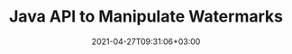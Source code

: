 ---
############################# Static ############################
layout: "product"
date: 2021-04-27T09:31:06+03:00
draft: false

product: "Watermark"
product_tag: "watermark"
platform: "Java"
platform_tag: "java"

############################# Head ############################
head_title: "Java API to Add Search Remove Watermarks to PDF Word Excel Images"
head_description: "Java document watermarking API – Generate, search & remove watermarks from documents: PDF, Word, Excel, presentations, Visio, email and image file formats."

############################# Header ############################
title: "Java API to Manipulate Watermarks"
description: "‎‎Develop Java Applications to Perform Image & Text Watermarking Operations with Smart Search & Robust Security."
button:
    enable: true

############################# SubMenu ############################
submenu:
    enable: true
    
    left:
        img_alt: "GroupDocs.Watermark for Java"
        image: "https://www.groupdocs.cloud/templates/groupdocs/images/product-logos/groupdocs-watermark-java.png"
        product: "GroupDocs.Watermark"
        platform: "Java"

    middle:
        button:
            # button loop
            - link: "#overview"
              text: "Overview"

            # button loop
            - link: "#features"
              text: "Features"

            # button loop
            - link: "#support"
              text: "Support"

            # button loop
            - link: "https://products.groupdocs.app/watermark"
              text: "Live Demo"

            # button loop
            - link: "https://purchase.groupdocs.com/pricing/watermark/java"
              text: "Pricing"

    right:
        link_download: "https://downloads.groupdocs.com/watermark"
        link_learn: "https://docs.groupdocs.com/watermark/java/"
        link_buy: "https://purchase.groupdocs.com"

############################# Overview ############################
overview:
    enable: true
    content: |
      GroupDocs.Watermark for Java allows you to make business applications that enable your end-users to apply new watermarks, search and delete existing watermarks in files of supported formats. You can programmatically assign digital watermarks to lots of file formats and utilize its powerful smart search abilities. GroupDocs.Watermark for Java provides various built-in security measures that can be employed to avoid misuse of digital documents that contain sensitive information or intellectual property content.
    tabs:
      enable: true     
      
      ## TAB ONE ##
      tab_one:
        description: |
          Following is an overview of GroupDocs.Watermark for Java:

        rright:
          enable: true
          icon: "fab fa-html5"
          title: "Overview"
          content: |
            * Add & Remove Watermark
            * Search & Replace Watermark
            * Search by Formatting
            * Search by Image Comparison
            * Work with Headers & Footers
            * Work with Background Images
            * Work with Attachments
            * Rasterize Pages
            * Apply Editing Restrictions
      
      ## TAB TWO ##
      tab_two:
        description: |
          Supported [document formats and watermark type](https://docs.groupdocs.com/watermark/java/supported-document-formats/) for each format is listed below:

        left:
          enable: true
          table:
            # table loop
            - title: "Microsoft Office"
              content: |
                * **Word:** DOC, DOCX, DOCM, DOT, DOTX, DOTM, RTF, TXT‎
                * **Excel:** XLS, XLSX, XLSM, XLSB, XLTM, XLT, XLTM, XLTX, XLAM, SXC, SpreadsheetML
                * **PowerPoint:** PPT, PPTX, PPS, PPSX, PPSM, POT, POTM, POTX, PPTM
                * **Visio:** VSD, VDX, VSS, VSSX, VSX, VST, VSTX, VTX, VSDX, VDW, VSTM, VSSM, VSDM

            # table loop
            - title: "Adding Watermark"
              content: |
                * **PDF**: XObject, Artifact, Annotation
                * **Word**: Shape
                * **Excel**: Shape, Header & Footer
                * **PowerPoint**: Shape
                * **Visio**: Shape
                * **Raster Image**: Text, Image
                * **Multi-page Tiff**: Text, Image
                * **Animated Gif**: Text, Image

        right:
          enable: true
          table:
            # table loop
            - title: "PDF and Image documents"
              content: |
                * **Portable Document Format**: PDF
                * **Open Document**: ODT
                * **Email**: EML, MSG, EMLX, OFT
                * **Images**: PNG, BMP, GIF, JPG, JPEG, JP2, TIF, TIFF, WebP

            # table loop
            - title: "Removing Watermark"
              content: |
                * **PDF**: XObject, Artifact, Annotation, Regular Text
                * **Word**: Shape, Regular Text
                * **Excel**: Shape, Header & Footer, Background Image, Text and formulas in cells
                * **PowerPoint**: Shape
                * **Visio**: Shape, Diagram Comments
                * **Email**: Attached and embedded images, Subject and body text fragments

      ## TAB THREE ##
      tab_three:
        description: |
          GroupDocs.Watermark for Java supports following Operating Systems, Frameworks & Package ‎Managers:‎
        
        left:
          enable: true
          table:
            # table loop
            - icon: "fab fa-windows"
              title: "Operating Systems"
              content: |
                * Microsoft Windows Desktop
                * Microsoft Windows Server
                * Linux
                * MacOS

            # table loop
            - icon: "fas fa-code"
              title: "Supported Frameworks"
              content: |
                * Java 7 (1.7) and above

        right:
          enable: true
          table:
            # table loop
            - icon: "fas fa-cogs"
              title: "Development Environments"
              content: |
                * NetBeans
                * IntelliJ IDEA
                * Eclipse
            # table loop
            - icon: "fas fa-tools"
              title: "Build Automation Tool"
              content: |
                * Maven

############################# Features ############################
features:
    enable: true
    title: "GroupDocs.Watermark for Java Features"

    feature:
      # feature loop
      - icon: "fas fa-copy"
        content: "Pull all Documents of Various Formats from a Folder and Apply or Remove Watermarks"

      # feature loop
      - icon: "fas fa-eye"
        content: "Employ or Delete Watermark from a Particular Section or Complete Document"

      # feature loop
      - icon: "fas fa-bolt"
        content: "Apply Watermark to all Images in a Particular Section, Page, Slide, or Document‎"
      
      # feature loop
      - icon: "fas fa-file-powerpoint"
        content: "Attach Watermark to Selected Frames of a Multi-Framed Image"

      # feature loop
      - icon: "fas fa-code"
        content: "Apply Hidden Watermark to PDF to Appear when Printing Document"

      # feature loop
      - icon: "fas fa-cloud"
        content: "Employ Watermark to Attachments in an Excel Document & all Image Shapes in Slides"

      # feature loop
      - icon: "fas fa-remove-format"
        content: "Place Watermark or Delete it from the Background Images of Slides or Excel Sheet"

      # feature loop
      - icon: "fas fa-comment-slash"
        content: "Set Watermark to Supported Files in Attachments of an Email or PDF File"

      # feature loop
      - icon: "fas fa-location-arrow"
        content: "Add or Delete Watermark as XObject, Artifacts & Annotations in PDF Filese"

      # feature loop
      - icon: "fas fa-border-all"
        content: "Delete Watermark matching Text with Particular Formatting"

      # feature loop
      - icon: "fas fa-wrench"
        content: "Find Image Watermarks resembling a Particular Image"

      # feature loop
      - icon: "fas fa-columns"
        content: "Identify Text Watermark even if there are Unreadable Characters between Letters"

      # feature loop
      - icon: "fas fa-file-word"
        content: "Look for Watermarks based on Specific Parameters or by Assigning Multiple Criteria"

      # feature loop
      - icon: "fas fa-envelope"
        content: "Specify Font Formatting to locate Matching Text Watermark"

      # feature loop
      - icon: "fas fa-print"
        content: "Get Page, Slide, Cell Dimensions for Absolute Size & Positioning of Watermark"

      # feature loop
      - icon: "fas fa-file-archive"
        content: "Apply Watermark to Images inside any Header & Footer in Supported Document Formats"

      # feature loop
      - icon: "fas fa-lock"
        content: "Add Watermark to Image Shapes in a Word Document & Restrict Editing of Watermarks"

      # feature loop
      - icon: "fas fa-file-code"
        content: "Secure Text Watermark in Presentations using Unreadable Characters"
      
      # feature loop
      - icon: "fas fa-fill-drip"
        content: "Protect PDF Document Watermarks by Rasterizing Single Page or Whole Document"

      # feature loop
      - icon: "fas fa-file-excel"
        content: "Modify Text Formatting when Replacing Current Text Watermark"

      # feature loop
      - icon: "fas fa-heading"
        content: "Align Watermark to Bleed Box, Art Box, Crop Box, or Trim Box in PDF File"

    more_feature:
      # more_feature_loop
      - title: "Employ Watermarks"
        content: |
          GroupDocs.Watermark for Java allows you to work with numerous kinds of watermarks. It is only a matter of few lines of code to add watermark of any type. Following example shares, how you can add an image watermark in a Word document using Java:
          
          ```java
          Document doc = Document.load(Common.mapSourceFilePath("D://test.docx"));
          Font font = new Font("Times New Roman", 12);
          TextWatermark watermark = new TextWatermark("Test watermark", font);

          // Set sizing type
          watermark.setSizingType(SizingType.ScaleToParentDimensions);

          // Set watermark scale
          watermark.setScaleFactor(0.5);

          doc.addWatermark(watermark);
          doc.save(Common.mapOutputFilePath("D://test.docx"));
          doc.close();
          ```
      # more_feature_loop
      - title: "Add Watermark to Files of Different Formats in a Go"
        content: "With GroupDocs.Watermark for Java API you can add or remove watermark of all documents present in a particular folder in batch mode. It does not matter, if the documents are of different format, GroupDocs.Watermark for Java will apply watermark to all the files accurately.‎‎"

      # more_feature_loop
      - title: "Assign Foolproof Security to your Watermarks"
        content: "With minimal code you can assign foolproof security to your watermarks and make it extremely difficult for any 3rd party tool to modify or remove your assigned watermark from PDF file. It is so because GroupDocs.Watermark for Java allows you to convert all pages of a PDF file into Rasterized images. This approach makes your digital watermarks secure while keeping their quality near to original.‎"

############################# Support ############################
support:
    enable: true

############################# Solutions ############################
solutions:
    enable: true
    title: "GroupDocs.Watermark offers document viewing APIs for other popular development environments"

    solution:
        # solution loop
        - img_alt: "GroupDocs.Watermark for .NET"
          image: "https://www.groupdocs.cloud/templates/groupdocs/images/product-logos/groupdocs-watermark-net.png"
          product: "GroupDocs.Watermark"
          platform: ".NET"
          link: "/watermark/net/"

############################# Back to top ###############################
back_to_top:
  enable: true
---